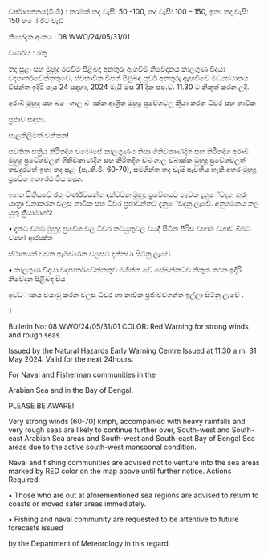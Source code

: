 වර්ෂාපතනය(මි.මී) : තරමක් තද වැසි: 50 -100, තද වැසි: 100 – 150, ඉතා තද වැසි: 150 හ ෝ ඊට වැඩි

නිහේදන අංකය : 08 WWO/24/05/31/01

වර්ණය : රතු

තද සුළං සහ මුහුද රළුවීම පිළිබඳ අනතුරු ඇගවීම් නිවේදනය කාලගුණ විදයා වදපාර්තවේන්තතුවේ, ස්වභාවික විපත් පිළිබඳ පූර්ව අනතුරු ඇඟවීවේ මධ්‍යස්ථානය විසින්ත ඉදිරි පැය 24 සඳහා, 2024 මැයි මස 31 දින පප.ව. 11.30 ට නිකුත් කරන ලදී.

අරාබි මුහුද සහ බ ෙංගාල බ ාක්ක ආශ්‍රිත මුහුදු ප්‍රවේශවල ක්‍රියා කරන ධීවර සහ නාවික

ප්‍රජාව සඳහා.

සැලකිලිමත් වන්තන!

පවතින සක්‍රීය නිරිතදිග වමෝසේ කාලගුණය නිසා ගිනිවකාණදිග සහ නිරිතදිග අරාබි මුහුදු ප්‍රවේශවලත් ගිනිවකාණදිග සහ නිරිතදිග වබංගාල වබාක්ක මුහුදු ප්‍රවේශවලත් තවදුරටත් ඉතා තද සුළං (පැ.කි.මී. 60-70), සමගින්ත තද වැසි පැවතිය හැකි අතර මුහුදු ප්‍රවේශ ඉතා රළු විය හැක.

ඉහත සිතියවේ රතු වර්ණවයන්ත දැක්වවන මුහුදු ප්‍රවේශයට නැවත දැනුේවදන තුරු යාත්‍රා වනාකරන වලස නාවික සහ ධීවර ප්‍රජාවන්තට දැනුේවදනු ලැවේ. අනුගමනය කල යුතු ක්‍රියාමාර්ග:

• දැනට වමම මුහුදු ප්‍රවේශ වල ධීවර කටයුතුවල වයදී සිටින පිරිස වහාම වගාඩ බිමට වහෝ ආරක්‍ෂිත

ස්ථානයක් වවත පැමිවණන වලසට දන්තවා සිටිනු ලැවේ.

• කාලගුණ විදයා වදපාර්තවේන්තතුව මගින්ත වේ සේබන්තධ්‍ව නිකුත් කරන ඉදිරි නිවේදන පිළිබඳ සිය

අවධ්‍ානය වයාමු කරන වලස ධීවර හා නාවික ප්‍රජාවවගන්ත ඉල්ලා සිටිනු ලැවේ .

1

Bulletin No: 08 WWO/24/05/31/01 COLOR: Red Warning for strong winds and rough seas.

Issued by the Natural Hazards Early Warning Centre Issued at 11.30 a.m. 31 May 2024. Valid for the next 24hours.

For Naval and Fisherman communities in the

Arabian Sea and in the Bay of Bengal.

PLEASE BE AWARE!

Very strong winds (60-70) kmph, accompanied with heavy rainfalls and very rough seas are likely to continue further over, South-west and South-east Arabian Sea areas and South-west and South-east Bay of Bengal Sea areas due to the active south-west monsoonal condition.

Naval and fishing communities are advised not to venture into the sea areas marked by RED color on the map above until further notice. Actions Required:

• Those who are out at aforementioned sea regions are advised to return to coasts or moved safer areas immediately.

• Fishing and naval community are requested to be attentive to future forecasts issued

by the Department of Meteorology in this regard.